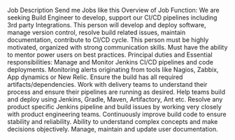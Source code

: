 Job Description Send me Jobs like this
Overview of Job Function: 
We are seeking Build Engineer to develop, support our CI/CD pipelines including 3rd party Integrations. This person will develop and deploy software, manage version control, resolve build related issues, maintain documentation, contribute to CI/CD cycle. 
This person must be highly motivated, organized with strong communication skills. Must have the ability to mentor power users on best practices.
Principal duties and Essential responsibilities: 
Manage and Monitor Jenkins CI/CD pipelines and code deployments.
Monitoring alerts originating from tools like Nagios, Zabbix, App dynamics or New Relic.
Ensure the build has all required artifacts/dependencies.
Work with delivery teams to understand their process and ensure their pipelines are running as desired.
Help teams build and deploy using Jenkins, Gradle, Maven, Artifactory, Ant etc.
Resolve any product specific Jenkins pipeline and build issues by working very closely with product engineering teams.
Continuously improve build code to ensure stability and reliability.
Ability to understand complex concepts and make decisions objectively.
Manage, maintain and update user documentation.
